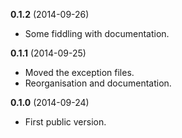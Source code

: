 **0.1.2** (2014-09-26)

*  Some fiddling with documentation.

**0.1.1** (2014-09-25)

*  Moved the exception files.
*  Reorganisation and documentation.

**0.1.0** (2014-09-24)

*  First public version.
